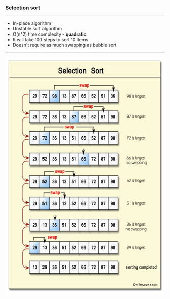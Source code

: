 ### Selection sort
***
- In-place algorithm
- Unstable sort algorithm
- O(n^2) time complexity - **quadratic**
- It will take 100 steps to sort 10 items
- Doesn't require as much swapping as bubble sort
***

<img height="750" src="/src/main/java/tk/ta4anka/algorithms/sorting/array/selection_sort/selection-sort.png" width="550"/>